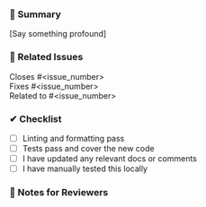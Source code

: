### 🚀 Summary

[Say something profound]

### 🔗 Related Issues

Closes #<issue_number>  
Fixes #<issue_number>  
Related to #<issue_number>

### ✔ Checklist

- [ ] Linting and formatting pass
- [ ] Tests pass and cover the new code
- [ ] I have updated any relevant docs or comments
- [ ] I have manually tested this locally

### 📣 Notes for Reviewers

